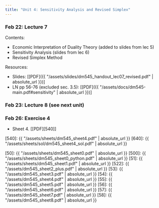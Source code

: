 ```yaml
---
title: "Unit 4: Sensitivity Analysis and Revised Simplex" 
---
```



### Feb 22: Lecture 7

Contents:  
- Economic Interpretation of Duality Theory (added to slides from lec 5)
- Sensitivity Analysis (slides from lec 6)
- Revised Simplex Method 

Resources:
- Slides: [[PDF]({{ "/assets/slides/dm545_handout_lec07_revised.pdf" | absolute_url }})]
- LN pp 56-76 (excluded sec. 3.5): [[PDF]({{ "/assets/docs/dm545-main.pdf#sensitivity" | absolute_url }})]


### Feb 23: Lecture 8 (see next unit)

### Feb 26: Exercise 4

- Sheet 4. [[PDF][540]]

[540]: {{ "/assets/sheets/dm545_sheet4.pdf" | absolute_url }}
[640]: {{ "/assets/sheets/sol/dm545_sheet4_sol.pdf" | absolute_url }}

<!-- **Exercises**{: .label .label-purple } -->

<!--
: **Lab**{: .label .label-purple } [Intro to Java](#)

: [Tracing, IntLists, & Recursion](#)
  : [2.1](#)
: **HW 1 due**{: .label .label-red }
-->




[50]: {{ "/assets/sheets/dm545_sheet0.pdf" | absolute_url }}
[500]: {{ "/assets/sheets/dm545_sheet0_python.pdf" | absolute_url }}
[51]: {{ "/assets/sheets/dm545_sheet1.pdf" | absolute_url }}
[522]: {{ "/assets/dm545_sheet2_plus.pdf" | absolute_url }}
[53]: {{ "/assets/dm545_sheet3.pdf" | absolute_url }}
[54]: {{ "/assets/dm545_sheet4.pdf" | absolute_url }}
[55]: {{ "/assets/dm545_sheet5.pdf" | absolute_url }}
[56]: {{ "/assets/dm545_sheet6.pdf" | absolute_url }}
[57]: {{ "/assets/dm545_sheet7.pdf" | absolute_url }}
[58]: {{ "/assets/dm545_sheet8.pdf" | absolute_url }}